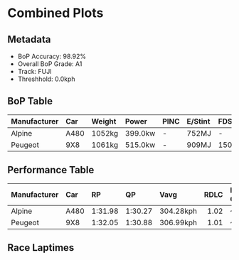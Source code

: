 # Combined Plots

## Metadata

- BoP Accuracy: 98.92%
- Overall BoP Grade: A1
- Track: FUJI
- Threshhold: 0.0kph

## BoP Table
| Manufacturer   | Car   | Weight   | Power   | PINC   | E/Stint   | FDS    |
|:---------------|:------|:---------|:--------|:-------|:----------|:-------|
| Alpine         | A480  | 1052kg   | 399.0kw | -      | 752MJ     | -      |
| Peugeot        | 9X8   | 1061kg   | 515.0kw | -      | 909MJ     | 150kph |

## Performance Table
| Manufacturer   | Car   | RP      | QP      | Vavg      |   RDLC | BOP-Grade   | Match   |
|:---------------|:------|:--------|:--------|:----------|-------:|:------------|:--------|
| Alpine         | A480  | 1:31.98 | 1:30.27 | 304.28kph |   1.02 | ~A1         | 97.84%  |
| Peugeot        | 9X8   | 1:32.05 | 1:30.88 | 306.99kph |   1.01 | ~A1         | 100.00% |

## Race Laptimes
<div>                        <script type="text/javascript">window.PlotlyConfig = {MathJaxConfig: 'local'};</script>
        <script charset="utf-8" src="https://cdn.plot.ly/plotly-3.0.1.min.js"></script>                <div id="e5742d68-ba45-49d2-b70b-c45865814582" class="plotly-graph-div" style="height:100%; width:100%;"></div>            <script type="text/javascript">                window.PLOTLYENV=window.PLOTLYENV || {};                                if (document.getElementById("e5742d68-ba45-49d2-b70b-c45865814582")) {                    Plotly.newPlot(                        "e5742d68-ba45-49d2-b70b-c45865814582",                        [{"box":{"visible":true},"line":{"color":"rgb(128,181,255)"},"name":"A480","points":false,"y":[91.19634596750733,91.07728937946159,91.03526940721017,91.76061416631235,91.48548339561843,91.71859419406091,91.91468739790095,91.47047626267147,92.40892230962027,92.56999886991744,91.89567836283484,91.79563080985521,92.06776015395977,92.20582577707164,92.66004166759909,92.48996082753374,92.26485383332961,92.18381531541613,91.78762700561686,91.98872258710587,92.65303833889052,92.11378202833039,91.57252476671067,91.83464935551727,91.74660750889521,91.60053808154497,91.89667883836464,92.35489663101127,92.02874160829772,92.36690233736883,92.13979439210509,92.37890804372637,92.55699268803009,92.36290043524963,92.68105165372481,92.57400077203661,92.30687380558105,91.63055234743887,91.89367741177523,92.55799316355989,92.45894608611005,91.62855139637928,92.24784574932308,92.56399601673867,91.75661226419317,91.4894852977376,92.29686905028308,91.50349195515476,91.34341587038736,91.25637449929509,91.53050479445923,91.74360608230582,92.10577822409202,91.95970879674178,91.56452096247232,91.29139114283797,91.78762700561686,92.37590661713698,92.67604927607583,91.44046199677759,92.00473019558261,91.84065220869604,91.65256280909438,91.85766029270258,91.91868930002015,91.51649813704209,92.53298127531498,91.76261511737194,92.40692135856067,91.52450194128046,91.89167646071564,92.3679028128986,92.12678821021774,92.6590411920693,92.64703548571174,91.85665981717278,92.50096605836148,92.13379153892632,92.14579724528387,92.03774588806588,92.14579724528387,91.92369167766913,92.33888902253453,91.67957564839887,92.18281483988633,91.88567360753687,91.99672639134424,91.78562605455727,92.24384384720389,92.4999655828317,91.65656471121356,91.62554996978987,92.35889853313044,91.93769833508628,91.66456851545192,92.25084717591245,91.78662653008705,91.55751763376374,92.05775539866181,92.3679028128986,91.63155282296864,91.6465599559156,91.87867027882831,92.05775539866181,91.16933312820284,91.29639352048694,91.24536926846734,92.36490138630921,91.5695233401213,91.75361083760379,92.03174303488711,91.95570689462261,92.04875111889363,92.33888902253453,91.85766029270258,92.43993705104393,91.65056185803478,91.96271022333117,92.09877489538346,92.56599696779824,91.56151953588292,91.4624724584331,91.86866552353034,91.71759371853113,91.49448767538658,92.28286239286594,92.10377727303243,92.11878440597937,92.23383909190592,92.19582102177368,91.84665506187483,91.96271022333117,92.25084717591245,92.51797414236802,91.76061416631235,92.10077584644304,92.06075682525119,92.44393895316313,92.26985621097859],"type":"violin"},{"box":{"visible":true},"line":{"color":"rgb(171,214,0)"},"name":"9X8","points":false,"y":[92.02473970617854,92.24884622485287,91.74160513124623,92.07976586031732,91.89167646071564,91.83965173316624,92.0067311466422,92.12178583256876,92.0847682379663,92.24784574932308,92.43693562445455,92.45194275740148,92.37490614160718,92.61001789110928,92.41992754044801,91.93869881061606,92.58500600286438,92.43993705104393,92.67604927607583,92.35289567995167,91.84865601293443,91.58252952200864,91.15832789737507,91.50649338174414,91.79362985879563,92.16880818246918,91.7205951451205,92.55899363908968,91.94670261485443,91.92869405531812,92.40692135856067,91.89267693624545,91.95170499250342,91.35342062568533,91.31740350661266,91.45146722760535,91.48248196902902,91.99572591581445,92.12778868574755,91.24136736634817,91.56252001141273,92.31387713428963,91.5655214380021,91.4394615212478,91.31740350661266,91.4084467798241,91.79062843220623,91.65956613780294,91.22235833128204,91.81363936939155,91.5144971859825,92.48295749882516,91.44846580101596,92.59501075816233,92.1097801262112,91.96571164992056,91.71759371853113,91.93669785955647,92.3458923512431,91.81864174704053,91.4894852977376,92.0597563497214,91.79563080985521,92.25184765144226,92.08877014008549,92.51597319130845,91.88267218094748,92.27185716203819,92.19081864412469,92.43193324680557,92.54098507955334,91.83965173316624,92.07276253160875,92.0067311466422,92.14479676975407,92.17881293776713,92.5800036252154,92.39791707879249,91.8276460268087,92.26885573544878,91.73460180253765,92.10077584644304,91.95070451697362,91.52450194128046,91.62554996978987,92.35389615548146,92.22983718978675,91.70958991429275,91.7235965717099,92.53398175084477,92.05575444760221,91.71959466959072,91.40244392664535,91.71459229194173,91.54151002528701,91.39744154899635,91.68757945263724,92.06976110501937,91.45146722760535,91.65756518674335,91.88367265647729,92.24984670038268,92.03774588806588,91.87867027882831,91.17333503032202,91.24436879293754,91.28138638754001,91.92769357978831,91.57852761988946,91.71659324300133,92.04374874124466,92.50096605836148,92.39891755432228,92.22483481213776,91.65856566227315,92.12678821021774,92.51897461789783,92.01473495088058,91.85966124376218,92.51897461789783,92.33188569382595,92.38891279902433,92.4489413308121,92.46694989034843,92.18081388882673,91.79362985879563,92.5760017230962,91.96271022333117,91.83965173316624,91.92269120213933,92.5249774710766,91.99672639134424,92.09877489538346,91.90568311813279,91.77962320137848,92.48896035200394,92.39691660326271,91.94270071273526,92.38290994584555,92.61401979322845,92.09977537091325,91.98772211157608,91.78162415243807,91.88767455859646,91.77962320137848,92.09377251773446,92.11678345491978,92.10277679750263,91.6685704175711,91.97871783180791,91.68557850157764,92.65603976547989,91.97071402756954,92.18281483988633,92.39791707879249,91.91268644684136,91.98572116051649,91.96671212545036,91.88567360753687,92.63803120594356,91.91468739790095,92.12678821021774,92.18881769306512,92.44694037975249,92.11478250386018,92.00272924452302,92.61702121981786,92.60801694004968,92.67404832501623,92.3939151766733,92.51697366683824,92.45094228187169,92.64703548571174,92.32588284064717,92.12678821021774,92.13779344104549,92.10177632197284,92.61301931769867,92.56799791885784,92.6040150379305,92.48495844988476,92.04174779018507,92.19081864412469,92.35489663101127,92.3729051905476,92.54398650614273,92.36390091077942,92.29987047687247,91.76661701949114,92.10477774856223,92.6280264506456,92.65804071653949,92.54198555508313,92.37790756819658,92.3188795119386,91.97471592968873,92.33788854700472,92.19682149730346,92.18281483988633,92.14279581869447,91.73360132700786,92.09377251773446,91.67757469733928,91.80663604068299,92.27986096627654,91.79963271197441,91.94570213932464,91.73360132700786,91.55051430505517,92.34989425336228,92.45794561058027,92.37990851925616,91.77662177478909,92.25284812697205,91.80963746727235,91.63655520061764,91.66456851545192,91.99372496475486,91.3314101640298,91.93769833508628,91.78862748114665,91.7756212992593,91.86866552353034,91.71959466959072,92.45194275740148,92.17581151117776,92.61902217087744,92.36189995971984,92.09777441985365,91.47247721373107,92.0087320977018,91.95370594356301,92.02674065723814,91.93769833508628,92.15280057399245,92.39191422561372,91.96771260098016,91.54551192740618,91.72959942488868,92.01773637746997,92.55599221250029,91.91968977554994,92.061757300781,92.48495844988476,92.04875111889363,92.59300980710275,91.34941872356615,91.54751287846578,91.22535975787143,91.85565934164299,92.40391993197127,91.83665030657687,91.67657422180947,91.74060465571644,91.52950431892945,91.91068549578178,92.01373447535077,91.72659799829928,92.40391993197127,92.42392944256719,92.67304784948642,92.21483005683979,91.99872734240384,92.58300505180478,92.55399126144069,92.18381531541613,92.42693086915659,91.78562605455727,92.64403405912233,92.46895084140802,92.16080437823081,91.6995851589948,92.25184765144226,91.71059038982256,92.29486809922349,92.01373447535077,92.22683576319734],"type":"violin"}],                        {"template":{"data":{"histogram2dcontour":[{"type":"histogram2dcontour","colorbar":{"outlinewidth":0,"ticks":""},"colorscale":[[0.0,"#0d0887"],[0.1111111111111111,"#46039f"],[0.2222222222222222,"#7201a8"],[0.3333333333333333,"#9c179e"],[0.4444444444444444,"#bd3786"],[0.5555555555555556,"#d8576b"],[0.6666666666666666,"#ed7953"],[0.7777777777777778,"#fb9f3a"],[0.8888888888888888,"#fdca26"],[1.0,"#f0f921"]]}],"choropleth":[{"type":"choropleth","colorbar":{"outlinewidth":0,"ticks":""}}],"histogram2d":[{"type":"histogram2d","colorbar":{"outlinewidth":0,"ticks":""},"colorscale":[[0.0,"#0d0887"],[0.1111111111111111,"#46039f"],[0.2222222222222222,"#7201a8"],[0.3333333333333333,"#9c179e"],[0.4444444444444444,"#bd3786"],[0.5555555555555556,"#d8576b"],[0.6666666666666666,"#ed7953"],[0.7777777777777778,"#fb9f3a"],[0.8888888888888888,"#fdca26"],[1.0,"#f0f921"]]}],"heatmap":[{"type":"heatmap","colorbar":{"outlinewidth":0,"ticks":""},"colorscale":[[0.0,"#0d0887"],[0.1111111111111111,"#46039f"],[0.2222222222222222,"#7201a8"],[0.3333333333333333,"#9c179e"],[0.4444444444444444,"#bd3786"],[0.5555555555555556,"#d8576b"],[0.6666666666666666,"#ed7953"],[0.7777777777777778,"#fb9f3a"],[0.8888888888888888,"#fdca26"],[1.0,"#f0f921"]]}],"contourcarpet":[{"type":"contourcarpet","colorbar":{"outlinewidth":0,"ticks":""}}],"contour":[{"type":"contour","colorbar":{"outlinewidth":0,"ticks":""},"colorscale":[[0.0,"#0d0887"],[0.1111111111111111,"#46039f"],[0.2222222222222222,"#7201a8"],[0.3333333333333333,"#9c179e"],[0.4444444444444444,"#bd3786"],[0.5555555555555556,"#d8576b"],[0.6666666666666666,"#ed7953"],[0.7777777777777778,"#fb9f3a"],[0.8888888888888888,"#fdca26"],[1.0,"#f0f921"]]}],"surface":[{"type":"surface","colorbar":{"outlinewidth":0,"ticks":""},"colorscale":[[0.0,"#0d0887"],[0.1111111111111111,"#46039f"],[0.2222222222222222,"#7201a8"],[0.3333333333333333,"#9c179e"],[0.4444444444444444,"#bd3786"],[0.5555555555555556,"#d8576b"],[0.6666666666666666,"#ed7953"],[0.7777777777777778,"#fb9f3a"],[0.8888888888888888,"#fdca26"],[1.0,"#f0f921"]]}],"mesh3d":[{"type":"mesh3d","colorbar":{"outlinewidth":0,"ticks":""}}],"scatter":[{"fillpattern":{"fillmode":"overlay","size":10,"solidity":0.2},"type":"scatter"}],"parcoords":[{"type":"parcoords","line":{"colorbar":{"outlinewidth":0,"ticks":""}}}],"scatterpolargl":[{"type":"scatterpolargl","marker":{"colorbar":{"outlinewidth":0,"ticks":""}}}],"bar":[{"error_x":{"color":"#2a3f5f"},"error_y":{"color":"#2a3f5f"},"marker":{"line":{"color":"#E5ECF6","width":0.5},"pattern":{"fillmode":"overlay","size":10,"solidity":0.2}},"type":"bar"}],"scattergeo":[{"type":"scattergeo","marker":{"colorbar":{"outlinewidth":0,"ticks":""}}}],"scatterpolar":[{"type":"scatterpolar","marker":{"colorbar":{"outlinewidth":0,"ticks":""}}}],"histogram":[{"marker":{"pattern":{"fillmode":"overlay","size":10,"solidity":0.2}},"type":"histogram"}],"scattergl":[{"type":"scattergl","marker":{"colorbar":{"outlinewidth":0,"ticks":""}}}],"scatter3d":[{"type":"scatter3d","line":{"colorbar":{"outlinewidth":0,"ticks":""}},"marker":{"colorbar":{"outlinewidth":0,"ticks":""}}}],"scattermap":[{"type":"scattermap","marker":{"colorbar":{"outlinewidth":0,"ticks":""}}}],"scattermapbox":[{"type":"scattermapbox","marker":{"colorbar":{"outlinewidth":0,"ticks":""}}}],"scatterternary":[{"type":"scatterternary","marker":{"colorbar":{"outlinewidth":0,"ticks":""}}}],"scattercarpet":[{"type":"scattercarpet","marker":{"colorbar":{"outlinewidth":0,"ticks":""}}}],"carpet":[{"aaxis":{"endlinecolor":"#2a3f5f","gridcolor":"white","linecolor":"white","minorgridcolor":"white","startlinecolor":"#2a3f5f"},"baxis":{"endlinecolor":"#2a3f5f","gridcolor":"white","linecolor":"white","minorgridcolor":"white","startlinecolor":"#2a3f5f"},"type":"carpet"}],"table":[{"cells":{"fill":{"color":"#EBF0F8"},"line":{"color":"white"}},"header":{"fill":{"color":"#C8D4E3"},"line":{"color":"white"}},"type":"table"}],"barpolar":[{"marker":{"line":{"color":"#E5ECF6","width":0.5},"pattern":{"fillmode":"overlay","size":10,"solidity":0.2}},"type":"barpolar"}],"pie":[{"automargin":true,"type":"pie"}]},"layout":{"autotypenumbers":"strict","colorway":["#636efa","#EF553B","#00cc96","#ab63fa","#FFA15A","#19d3f3","#FF6692","#B6E880","#FF97FF","#FECB52"],"font":{"color":"#2a3f5f"},"hovermode":"closest","hoverlabel":{"align":"left"},"paper_bgcolor":"white","plot_bgcolor":"#E5ECF6","polar":{"bgcolor":"#E5ECF6","angularaxis":{"gridcolor":"white","linecolor":"white","ticks":""},"radialaxis":{"gridcolor":"white","linecolor":"white","ticks":""}},"ternary":{"bgcolor":"#E5ECF6","aaxis":{"gridcolor":"white","linecolor":"white","ticks":""},"baxis":{"gridcolor":"white","linecolor":"white","ticks":""},"caxis":{"gridcolor":"white","linecolor":"white","ticks":""}},"coloraxis":{"colorbar":{"outlinewidth":0,"ticks":""}},"colorscale":{"sequential":[[0.0,"#0d0887"],[0.1111111111111111,"#46039f"],[0.2222222222222222,"#7201a8"],[0.3333333333333333,"#9c179e"],[0.4444444444444444,"#bd3786"],[0.5555555555555556,"#d8576b"],[0.6666666666666666,"#ed7953"],[0.7777777777777778,"#fb9f3a"],[0.8888888888888888,"#fdca26"],[1.0,"#f0f921"]],"sequentialminus":[[0.0,"#0d0887"],[0.1111111111111111,"#46039f"],[0.2222222222222222,"#7201a8"],[0.3333333333333333,"#9c179e"],[0.4444444444444444,"#bd3786"],[0.5555555555555556,"#d8576b"],[0.6666666666666666,"#ed7953"],[0.7777777777777778,"#fb9f3a"],[0.8888888888888888,"#fdca26"],[1.0,"#f0f921"]],"diverging":[[0,"#8e0152"],[0.1,"#c51b7d"],[0.2,"#de77ae"],[0.3,"#f1b6da"],[0.4,"#fde0ef"],[0.5,"#f7f7f7"],[0.6,"#e6f5d0"],[0.7,"#b8e186"],[0.8,"#7fbc41"],[0.9,"#4d9221"],[1,"#276419"]]},"xaxis":{"gridcolor":"white","linecolor":"white","ticks":"","title":{"standoff":15},"zerolinecolor":"white","automargin":true,"zerolinewidth":2},"yaxis":{"gridcolor":"white","linecolor":"white","ticks":"","title":{"standoff":15},"zerolinecolor":"white","automargin":true,"zerolinewidth":2},"scene":{"xaxis":{"backgroundcolor":"#E5ECF6","gridcolor":"white","linecolor":"white","showbackground":true,"ticks":"","zerolinecolor":"white","gridwidth":2},"yaxis":{"backgroundcolor":"#E5ECF6","gridcolor":"white","linecolor":"white","showbackground":true,"ticks":"","zerolinecolor":"white","gridwidth":2},"zaxis":{"backgroundcolor":"#E5ECF6","gridcolor":"white","linecolor":"white","showbackground":true,"ticks":"","zerolinecolor":"white","gridwidth":2}},"shapedefaults":{"line":{"color":"#2a3f5f"}},"annotationdefaults":{"arrowcolor":"#2a3f5f","arrowhead":0,"arrowwidth":1},"geo":{"bgcolor":"white","landcolor":"#E5ECF6","subunitcolor":"white","showland":true,"showlakes":true,"lakecolor":"white"},"title":{"x":0.05},"mapbox":{"style":"light"}}}},                        {"responsive": true}                    )                };            </script>        </div>

## Quali Laptimes
<div>                        <script type="text/javascript">window.PlotlyConfig = {MathJaxConfig: 'local'};</script>
        <script charset="utf-8" src="https://cdn.plot.ly/plotly-3.0.1.min.js"></script>                <div id="9834a22a-5d01-42a7-b11d-3c61c8596f3f" class="plotly-graph-div" style="height:100%; width:100%;"></div>            <script type="text/javascript">                window.PLOTLYENV=window.PLOTLYENV || {};                                if (document.getElementById("9834a22a-5d01-42a7-b11d-3c61c8596f3f")) {                    Plotly.newPlot(                        "9834a22a-5d01-42a7-b11d-3c61c8596f3f",                        [{"box":{"visible":true},"line":{"color":"rgb(128,181,255)"},"name":"A480","points":false,"y":[89.446],"type":"violin"},{"box":{"visible":true},"line":{"color":"rgb(171,214,0)"},"name":"9X8","points":false,"y":[90.0,90.106,90.12200000000001,90.043],"type":"violin"}],                        {"template":{"data":{"histogram2dcontour":[{"type":"histogram2dcontour","colorbar":{"outlinewidth":0,"ticks":""},"colorscale":[[0.0,"#0d0887"],[0.1111111111111111,"#46039f"],[0.2222222222222222,"#7201a8"],[0.3333333333333333,"#9c179e"],[0.4444444444444444,"#bd3786"],[0.5555555555555556,"#d8576b"],[0.6666666666666666,"#ed7953"],[0.7777777777777778,"#fb9f3a"],[0.8888888888888888,"#fdca26"],[1.0,"#f0f921"]]}],"choropleth":[{"type":"choropleth","colorbar":{"outlinewidth":0,"ticks":""}}],"histogram2d":[{"type":"histogram2d","colorbar":{"outlinewidth":0,"ticks":""},"colorscale":[[0.0,"#0d0887"],[0.1111111111111111,"#46039f"],[0.2222222222222222,"#7201a8"],[0.3333333333333333,"#9c179e"],[0.4444444444444444,"#bd3786"],[0.5555555555555556,"#d8576b"],[0.6666666666666666,"#ed7953"],[0.7777777777777778,"#fb9f3a"],[0.8888888888888888,"#fdca26"],[1.0,"#f0f921"]]}],"heatmap":[{"type":"heatmap","colorbar":{"outlinewidth":0,"ticks":""},"colorscale":[[0.0,"#0d0887"],[0.1111111111111111,"#46039f"],[0.2222222222222222,"#7201a8"],[0.3333333333333333,"#9c179e"],[0.4444444444444444,"#bd3786"],[0.5555555555555556,"#d8576b"],[0.6666666666666666,"#ed7953"],[0.7777777777777778,"#fb9f3a"],[0.8888888888888888,"#fdca26"],[1.0,"#f0f921"]]}],"contourcarpet":[{"type":"contourcarpet","colorbar":{"outlinewidth":0,"ticks":""}}],"contour":[{"type":"contour","colorbar":{"outlinewidth":0,"ticks":""},"colorscale":[[0.0,"#0d0887"],[0.1111111111111111,"#46039f"],[0.2222222222222222,"#7201a8"],[0.3333333333333333,"#9c179e"],[0.4444444444444444,"#bd3786"],[0.5555555555555556,"#d8576b"],[0.6666666666666666,"#ed7953"],[0.7777777777777778,"#fb9f3a"],[0.8888888888888888,"#fdca26"],[1.0,"#f0f921"]]}],"surface":[{"type":"surface","colorbar":{"outlinewidth":0,"ticks":""},"colorscale":[[0.0,"#0d0887"],[0.1111111111111111,"#46039f"],[0.2222222222222222,"#7201a8"],[0.3333333333333333,"#9c179e"],[0.4444444444444444,"#bd3786"],[0.5555555555555556,"#d8576b"],[0.6666666666666666,"#ed7953"],[0.7777777777777778,"#fb9f3a"],[0.8888888888888888,"#fdca26"],[1.0,"#f0f921"]]}],"mesh3d":[{"type":"mesh3d","colorbar":{"outlinewidth":0,"ticks":""}}],"scatter":[{"fillpattern":{"fillmode":"overlay","size":10,"solidity":0.2},"type":"scatter"}],"parcoords":[{"type":"parcoords","line":{"colorbar":{"outlinewidth":0,"ticks":""}}}],"scatterpolargl":[{"type":"scatterpolargl","marker":{"colorbar":{"outlinewidth":0,"ticks":""}}}],"bar":[{"error_x":{"color":"#2a3f5f"},"error_y":{"color":"#2a3f5f"},"marker":{"line":{"color":"#E5ECF6","width":0.5},"pattern":{"fillmode":"overlay","size":10,"solidity":0.2}},"type":"bar"}],"scattergeo":[{"type":"scattergeo","marker":{"colorbar":{"outlinewidth":0,"ticks":""}}}],"scatterpolar":[{"type":"scatterpolar","marker":{"colorbar":{"outlinewidth":0,"ticks":""}}}],"histogram":[{"marker":{"pattern":{"fillmode":"overlay","size":10,"solidity":0.2}},"type":"histogram"}],"scattergl":[{"type":"scattergl","marker":{"colorbar":{"outlinewidth":0,"ticks":""}}}],"scatter3d":[{"type":"scatter3d","line":{"colorbar":{"outlinewidth":0,"ticks":""}},"marker":{"colorbar":{"outlinewidth":0,"ticks":""}}}],"scattermap":[{"type":"scattermap","marker":{"colorbar":{"outlinewidth":0,"ticks":""}}}],"scattermapbox":[{"type":"scattermapbox","marker":{"colorbar":{"outlinewidth":0,"ticks":""}}}],"scatterternary":[{"type":"scatterternary","marker":{"colorbar":{"outlinewidth":0,"ticks":""}}}],"scattercarpet":[{"type":"scattercarpet","marker":{"colorbar":{"outlinewidth":0,"ticks":""}}}],"carpet":[{"aaxis":{"endlinecolor":"#2a3f5f","gridcolor":"white","linecolor":"white","minorgridcolor":"white","startlinecolor":"#2a3f5f"},"baxis":{"endlinecolor":"#2a3f5f","gridcolor":"white","linecolor":"white","minorgridcolor":"white","startlinecolor":"#2a3f5f"},"type":"carpet"}],"table":[{"cells":{"fill":{"color":"#EBF0F8"},"line":{"color":"white"}},"header":{"fill":{"color":"#C8D4E3"},"line":{"color":"white"}},"type":"table"}],"barpolar":[{"marker":{"line":{"color":"#E5ECF6","width":0.5},"pattern":{"fillmode":"overlay","size":10,"solidity":0.2}},"type":"barpolar"}],"pie":[{"automargin":true,"type":"pie"}]},"layout":{"autotypenumbers":"strict","colorway":["#636efa","#EF553B","#00cc96","#ab63fa","#FFA15A","#19d3f3","#FF6692","#B6E880","#FF97FF","#FECB52"],"font":{"color":"#2a3f5f"},"hovermode":"closest","hoverlabel":{"align":"left"},"paper_bgcolor":"white","plot_bgcolor":"#E5ECF6","polar":{"bgcolor":"#E5ECF6","angularaxis":{"gridcolor":"white","linecolor":"white","ticks":""},"radialaxis":{"gridcolor":"white","linecolor":"white","ticks":""}},"ternary":{"bgcolor":"#E5ECF6","aaxis":{"gridcolor":"white","linecolor":"white","ticks":""},"baxis":{"gridcolor":"white","linecolor":"white","ticks":""},"caxis":{"gridcolor":"white","linecolor":"white","ticks":""}},"coloraxis":{"colorbar":{"outlinewidth":0,"ticks":""}},"colorscale":{"sequential":[[0.0,"#0d0887"],[0.1111111111111111,"#46039f"],[0.2222222222222222,"#7201a8"],[0.3333333333333333,"#9c179e"],[0.4444444444444444,"#bd3786"],[0.5555555555555556,"#d8576b"],[0.6666666666666666,"#ed7953"],[0.7777777777777778,"#fb9f3a"],[0.8888888888888888,"#fdca26"],[1.0,"#f0f921"]],"sequentialminus":[[0.0,"#0d0887"],[0.1111111111111111,"#46039f"],[0.2222222222222222,"#7201a8"],[0.3333333333333333,"#9c179e"],[0.4444444444444444,"#bd3786"],[0.5555555555555556,"#d8576b"],[0.6666666666666666,"#ed7953"],[0.7777777777777778,"#fb9f3a"],[0.8888888888888888,"#fdca26"],[1.0,"#f0f921"]],"diverging":[[0,"#8e0152"],[0.1,"#c51b7d"],[0.2,"#de77ae"],[0.3,"#f1b6da"],[0.4,"#fde0ef"],[0.5,"#f7f7f7"],[0.6,"#e6f5d0"],[0.7,"#b8e186"],[0.8,"#7fbc41"],[0.9,"#4d9221"],[1,"#276419"]]},"xaxis":{"gridcolor":"white","linecolor":"white","ticks":"","title":{"standoff":15},"zerolinecolor":"white","automargin":true,"zerolinewidth":2},"yaxis":{"gridcolor":"white","linecolor":"white","ticks":"","title":{"standoff":15},"zerolinecolor":"white","automargin":true,"zerolinewidth":2},"scene":{"xaxis":{"backgroundcolor":"#E5ECF6","gridcolor":"white","linecolor":"white","showbackground":true,"ticks":"","zerolinecolor":"white","gridwidth":2},"yaxis":{"backgroundcolor":"#E5ECF6","gridcolor":"white","linecolor":"white","showbackground":true,"ticks":"","zerolinecolor":"white","gridwidth":2},"zaxis":{"backgroundcolor":"#E5ECF6","gridcolor":"white","linecolor":"white","showbackground":true,"ticks":"","zerolinecolor":"white","gridwidth":2}},"shapedefaults":{"line":{"color":"#2a3f5f"}},"annotationdefaults":{"arrowcolor":"#2a3f5f","arrowhead":0,"arrowwidth":1},"geo":{"bgcolor":"white","landcolor":"#E5ECF6","subunitcolor":"white","showland":true,"showlakes":true,"lakecolor":"white"},"title":{"x":0.05},"mapbox":{"style":"light"}}}},                        {"responsive": true}                    )                };            </script>        </div>

## Topspeeds
<div>                        <script type="text/javascript">window.PlotlyConfig = {MathJaxConfig: 'local'};</script>
        <script charset="utf-8" src="https://cdn.plot.ly/plotly-3.0.1.min.js"></script>                <div id="5878b026-83db-48ba-be69-e58307e90474" class="plotly-graph-div" style="height:100%; width:100%;"></div>            <script type="text/javascript">                window.PLOTLYENV=window.PLOTLYENV || {};                                if (document.getElementById("5878b026-83db-48ba-be69-e58307e90474")) {                    Plotly.newPlot(                        "5878b026-83db-48ba-be69-e58307e90474",                        [{"box":{"visible":true},"line":{"color":"rgb(128,181,255)"},"name":"A480","points":false,"y":[306.60136358284535,301.4896703684861,305.79952935314196,304.8974658447256,304.09563161502217,304.8974658447256,304.09563161502217,304.8974658447256,301.4896703684861,304.8974658447256,303.1935681066058,305.79952935314196,302.3917338769024,306.60136358284535,304.8974658447256,304.8974658447256,302.3917338769024,302.3917338769024,307.50342709126176,304.8974658447256,304.09563161502217,303.1935681066058,306.60136358284535,303.1935681066058,302.3917338769024,306.60136358284535,303.1935681066058,302.3917338769024],"type":"violin"},{"box":{"visible":true},"line":{"color":"rgb(171,214,0)"},"name":"9X8","points":false,"y":[305.79952935314196,307.50342709126176,304.09563161502217,310.20961761651074,304.09563161502217,310.20961761651074],"type":"violin"}],                        {"template":{"data":{"histogram2dcontour":[{"type":"histogram2dcontour","colorbar":{"outlinewidth":0,"ticks":""},"colorscale":[[0.0,"#0d0887"],[0.1111111111111111,"#46039f"],[0.2222222222222222,"#7201a8"],[0.3333333333333333,"#9c179e"],[0.4444444444444444,"#bd3786"],[0.5555555555555556,"#d8576b"],[0.6666666666666666,"#ed7953"],[0.7777777777777778,"#fb9f3a"],[0.8888888888888888,"#fdca26"],[1.0,"#f0f921"]]}],"choropleth":[{"type":"choropleth","colorbar":{"outlinewidth":0,"ticks":""}}],"histogram2d":[{"type":"histogram2d","colorbar":{"outlinewidth":0,"ticks":""},"colorscale":[[0.0,"#0d0887"],[0.1111111111111111,"#46039f"],[0.2222222222222222,"#7201a8"],[0.3333333333333333,"#9c179e"],[0.4444444444444444,"#bd3786"],[0.5555555555555556,"#d8576b"],[0.6666666666666666,"#ed7953"],[0.7777777777777778,"#fb9f3a"],[0.8888888888888888,"#fdca26"],[1.0,"#f0f921"]]}],"heatmap":[{"type":"heatmap","colorbar":{"outlinewidth":0,"ticks":""},"colorscale":[[0.0,"#0d0887"],[0.1111111111111111,"#46039f"],[0.2222222222222222,"#7201a8"],[0.3333333333333333,"#9c179e"],[0.4444444444444444,"#bd3786"],[0.5555555555555556,"#d8576b"],[0.6666666666666666,"#ed7953"],[0.7777777777777778,"#fb9f3a"],[0.8888888888888888,"#fdca26"],[1.0,"#f0f921"]]}],"contourcarpet":[{"type":"contourcarpet","colorbar":{"outlinewidth":0,"ticks":""}}],"contour":[{"type":"contour","colorbar":{"outlinewidth":0,"ticks":""},"colorscale":[[0.0,"#0d0887"],[0.1111111111111111,"#46039f"],[0.2222222222222222,"#7201a8"],[0.3333333333333333,"#9c179e"],[0.4444444444444444,"#bd3786"],[0.5555555555555556,"#d8576b"],[0.6666666666666666,"#ed7953"],[0.7777777777777778,"#fb9f3a"],[0.8888888888888888,"#fdca26"],[1.0,"#f0f921"]]}],"surface":[{"type":"surface","colorbar":{"outlinewidth":0,"ticks":""},"colorscale":[[0.0,"#0d0887"],[0.1111111111111111,"#46039f"],[0.2222222222222222,"#7201a8"],[0.3333333333333333,"#9c179e"],[0.4444444444444444,"#bd3786"],[0.5555555555555556,"#d8576b"],[0.6666666666666666,"#ed7953"],[0.7777777777777778,"#fb9f3a"],[0.8888888888888888,"#fdca26"],[1.0,"#f0f921"]]}],"mesh3d":[{"type":"mesh3d","colorbar":{"outlinewidth":0,"ticks":""}}],"scatter":[{"fillpattern":{"fillmode":"overlay","size":10,"solidity":0.2},"type":"scatter"}],"parcoords":[{"type":"parcoords","line":{"colorbar":{"outlinewidth":0,"ticks":""}}}],"scatterpolargl":[{"type":"scatterpolargl","marker":{"colorbar":{"outlinewidth":0,"ticks":""}}}],"bar":[{"error_x":{"color":"#2a3f5f"},"error_y":{"color":"#2a3f5f"},"marker":{"line":{"color":"#E5ECF6","width":0.5},"pattern":{"fillmode":"overlay","size":10,"solidity":0.2}},"type":"bar"}],"scattergeo":[{"type":"scattergeo","marker":{"colorbar":{"outlinewidth":0,"ticks":""}}}],"scatterpolar":[{"type":"scatterpolar","marker":{"colorbar":{"outlinewidth":0,"ticks":""}}}],"histogram":[{"marker":{"pattern":{"fillmode":"overlay","size":10,"solidity":0.2}},"type":"histogram"}],"scattergl":[{"type":"scattergl","marker":{"colorbar":{"outlinewidth":0,"ticks":""}}}],"scatter3d":[{"type":"scatter3d","line":{"colorbar":{"outlinewidth":0,"ticks":""}},"marker":{"colorbar":{"outlinewidth":0,"ticks":""}}}],"scattermap":[{"type":"scattermap","marker":{"colorbar":{"outlinewidth":0,"ticks":""}}}],"scattermapbox":[{"type":"scattermapbox","marker":{"colorbar":{"outlinewidth":0,"ticks":""}}}],"scatterternary":[{"type":"scatterternary","marker":{"colorbar":{"outlinewidth":0,"ticks":""}}}],"scattercarpet":[{"type":"scattercarpet","marker":{"colorbar":{"outlinewidth":0,"ticks":""}}}],"carpet":[{"aaxis":{"endlinecolor":"#2a3f5f","gridcolor":"white","linecolor":"white","minorgridcolor":"white","startlinecolor":"#2a3f5f"},"baxis":{"endlinecolor":"#2a3f5f","gridcolor":"white","linecolor":"white","minorgridcolor":"white","startlinecolor":"#2a3f5f"},"type":"carpet"}],"table":[{"cells":{"fill":{"color":"#EBF0F8"},"line":{"color":"white"}},"header":{"fill":{"color":"#C8D4E3"},"line":{"color":"white"}},"type":"table"}],"barpolar":[{"marker":{"line":{"color":"#E5ECF6","width":0.5},"pattern":{"fillmode":"overlay","size":10,"solidity":0.2}},"type":"barpolar"}],"pie":[{"automargin":true,"type":"pie"}]},"layout":{"autotypenumbers":"strict","colorway":["#636efa","#EF553B","#00cc96","#ab63fa","#FFA15A","#19d3f3","#FF6692","#B6E880","#FF97FF","#FECB52"],"font":{"color":"#2a3f5f"},"hovermode":"closest","hoverlabel":{"align":"left"},"paper_bgcolor":"white","plot_bgcolor":"#E5ECF6","polar":{"bgcolor":"#E5ECF6","angularaxis":{"gridcolor":"white","linecolor":"white","ticks":""},"radialaxis":{"gridcolor":"white","linecolor":"white","ticks":""}},"ternary":{"bgcolor":"#E5ECF6","aaxis":{"gridcolor":"white","linecolor":"white","ticks":""},"baxis":{"gridcolor":"white","linecolor":"white","ticks":""},"caxis":{"gridcolor":"white","linecolor":"white","ticks":""}},"coloraxis":{"colorbar":{"outlinewidth":0,"ticks":""}},"colorscale":{"sequential":[[0.0,"#0d0887"],[0.1111111111111111,"#46039f"],[0.2222222222222222,"#7201a8"],[0.3333333333333333,"#9c179e"],[0.4444444444444444,"#bd3786"],[0.5555555555555556,"#d8576b"],[0.6666666666666666,"#ed7953"],[0.7777777777777778,"#fb9f3a"],[0.8888888888888888,"#fdca26"],[1.0,"#f0f921"]],"sequentialminus":[[0.0,"#0d0887"],[0.1111111111111111,"#46039f"],[0.2222222222222222,"#7201a8"],[0.3333333333333333,"#9c179e"],[0.4444444444444444,"#bd3786"],[0.5555555555555556,"#d8576b"],[0.6666666666666666,"#ed7953"],[0.7777777777777778,"#fb9f3a"],[0.8888888888888888,"#fdca26"],[1.0,"#f0f921"]],"diverging":[[0,"#8e0152"],[0.1,"#c51b7d"],[0.2,"#de77ae"],[0.3,"#f1b6da"],[0.4,"#fde0ef"],[0.5,"#f7f7f7"],[0.6,"#e6f5d0"],[0.7,"#b8e186"],[0.8,"#7fbc41"],[0.9,"#4d9221"],[1,"#276419"]]},"xaxis":{"gridcolor":"white","linecolor":"white","ticks":"","title":{"standoff":15},"zerolinecolor":"white","automargin":true,"zerolinewidth":2},"yaxis":{"gridcolor":"white","linecolor":"white","ticks":"","title":{"standoff":15},"zerolinecolor":"white","automargin":true,"zerolinewidth":2},"scene":{"xaxis":{"backgroundcolor":"#E5ECF6","gridcolor":"white","linecolor":"white","showbackground":true,"ticks":"","zerolinecolor":"white","gridwidth":2},"yaxis":{"backgroundcolor":"#E5ECF6","gridcolor":"white","linecolor":"white","showbackground":true,"ticks":"","zerolinecolor":"white","gridwidth":2},"zaxis":{"backgroundcolor":"#E5ECF6","gridcolor":"white","linecolor":"white","showbackground":true,"ticks":"","zerolinecolor":"white","gridwidth":2}},"shapedefaults":{"line":{"color":"#2a3f5f"}},"annotationdefaults":{"arrowcolor":"#2a3f5f","arrowhead":0,"arrowwidth":1},"geo":{"bgcolor":"white","landcolor":"#E5ECF6","subunitcolor":"white","showland":true,"showlakes":true,"lakecolor":"white"},"title":{"x":0.05},"mapbox":{"style":"light"}}}},                        {"responsive": true}                    )                };            </script>        </div>

## Laptimes Lineplot
<div>                        <script type="text/javascript">window.PlotlyConfig = {MathJaxConfig: 'local'};</script>
        <script charset="utf-8" src="https://cdn.plot.ly/plotly-3.0.1.min.js"></script>                <div id="5f42e140-c9da-4d51-9d5b-b7482f382fbc" class="plotly-graph-div" style="height:100%; width:100%;"></div>            <script type="text/javascript">                window.PLOTLYENV=window.PLOTLYENV || {};                                if (document.getElementById("5f42e140-c9da-4d51-9d5b-b7482f382fbc")) {                    Plotly.newPlot(                        "5f42e140-c9da-4d51-9d5b-b7482f382fbc",                        [{"line":{"color":"rgb(128,181,255)"},"name":"A480","x":{"dtype":"f8","bdata":"AAAAAAAAAABz7cBcOzDnP3PtwFw7MPc\u002fFrKQhSxkAUBz7cBcOzAHQNAo8TNK\u002fAxAFrKQhSxkEUDFzyjxM0oUQHPtwFw7MBdAIQtZyEIWGkDQKPEzSvwcQH5GiZ9R4h9AFrKQhSxkIUDtwFw7MNciQMXPKPEzSiRAnN70pje9JUBz7cBcOzAnQEr8jBI\u002foyhAIQtZyEIWKkD5GSV+RokrQNAo8TNK\u002fCxApze96U1vLkB+RomfUeIvQKuqqqqqqjBAFrKQhSxkMUCCuXZgrh0yQO3AXDsw1zJAWchCFrKQM0DFzyjxM0o0QDDXDsy1AzVAnN70pje9NUAH5tqBuXY2QHPtwFw7MDdA3\u002fSmN73pN0BK\u002fIwSP6M4QLYDc+3AXDlAIQtZyEIWOkCNEj+jxM86QPkZJX5GiTtAZCELWchCPEDQKPEzSvw8QDsw1w7MtT1Apze96U1vPkATP6PEzyg\u002fQH5GiZ9R4j9A9aY3velNQECrqqqqqqpAQGCuHZhrB0FAFrKQhSxkQUDMtQNz7cBBQIK5dmCuHUJAOL3pTW96QkDtwFw7MNdCQKPEzyjxM0NAWchCFrKQQ0APzLUDc+1DQMXPKPEzSkRAetOb3vSmREAw1w7MtQNFQObagbl2YEVAnN70pje9RUBS4meU+BlGQAfm2oG5dkZAvelNb3rTRkBz7cBcOzBHQCnxM0r8jEdA3\u002fSmN73pR0CU+BklfkZIQEr8jBI\u002fo0hAAAAAAAAASUC2A3PtwFxJQGwH5tqBuUlAIQtZyEIWSkDXDsy1A3NKQI0SP6PEz0pAQxaykIUsS0D5GSV+RolLQK4dmGsH5ktAZCELWchCTEAaJX5GiZ9MQNAo8TNK\u002fExAhixkIQtZTUA7MNcOzLVNQPEzSvyMEk5Apze96U1vTkBdOzDXDsxOQBM\u002fo8TPKE9AyEIWspCFT0B+RomfUeJPQBolfkaJH1BA9aY3velNUEDQKPEzSnxQQKuqqqqqqlBAhixkIQvZUEBgrh2YawdRQDsw1w7MNVFAFrKQhSxkUUDxM0r8jJJRQMy1A3PtwFFApze96U3vUUCCuXZgrh1SQF07MNcOTFJAOL3pTW96UkATP6PEz6hSQO3AXDsw11JAyEIWspAFU0CjxM8o8TNTQH5GiZ9RYlNAWchCFrKQU0A0SvyMEr9TQA\u002fMtQNz7VNA6k1vetMbVEDFzyjxM0pUQKBR4meUeFRAetOb3vSmVEBVVVVVVdVUQDDXDsy1A1VAC1nIQhYyVUDm2oG5dmBVQMFcOzDXjlVAnN70pje9VUB3YK4dmOtVQFLiZ5T4GVZALWQhC1lIVkAH5tqBuXZWQOJnlPgZpVZAvelNb3rTVkCYawfm2gFXQHPtwFw7MFdATm9605teV0Ap8TNK\u002fIxXQARz7cBcu1dA3\u002fSmN73pV0C5dmCuHRhYQJT4GSV+RlhAb3rTm950WEBK\u002fIwSP6NYQCV+Romf0VhAAAAAAAAAWUA="},"y":[92.68105165372481,92.67604927607583,92.66004166759909,92.6590411920693,92.65303833889052,92.64703548571174,92.57400077203661,92.56999886991744,92.56599696779824,92.56399601673867,92.55799316355989,92.55699268803009,92.53298127531498,92.51797414236802,92.50096605836148,92.4999655828317,92.48996082753374,92.45894608611005,92.44393895316313,92.43993705104393,92.40892230962027,92.40692135856067,92.37890804372637,92.37590661713698,92.3679028128986,92.3679028128986,92.36690233736883,92.36490138630921,92.36290043524963,92.35889853313044,92.35489663101127,92.33888902253453,92.33888902253453,92.30687380558105,92.29686905028308,92.28286239286594,92.26985621097859,92.26485383332961,92.25084717591245,92.25084717591245,92.24784574932308,92.24384384720389,92.23383909190592,92.20582577707164,92.19582102177368,92.18381531541613,92.18281483988633,92.14579724528387,92.14579724528387,92.13979439210509,92.13379153892632,92.12678821021774,92.11878440597937,92.11378202833039,92.10577822409202,92.10377727303243,92.10077584644304,92.09877489538346,92.06776015395977,92.06075682525119,92.05775539866181,92.05775539866181,92.04875111889363,92.03774588806588,92.03174303488711,92.02874160829772,92.00473019558261,91.99672639134424,91.98872258710587,91.96271022333117,91.96271022333117,91.95970879674178,91.95570689462261,91.93769833508628,91.92369167766913,91.91868930002015,91.91468739790095,91.89667883836464,91.89567836283484,91.89367741177523,91.89167646071564,91.88567360753687,91.87867027882831,91.86866552353034,91.85766029270258,91.85766029270258,91.85665981717278,91.84665506187483,91.84065220869604,91.83464935551727,91.79563080985521,91.78762700561686,91.78762700561686,91.78662653008705,91.78562605455727,91.76261511737194,91.76061416631235,91.76061416631235,91.75661226419317,91.75361083760379,91.74660750889521,91.74360608230582,91.71859419406091,91.71759371853113,91.67957564839887,91.66456851545192,91.65656471121356,91.65256280909438,91.65056185803478,91.6465599559156,91.63155282296864,91.63055234743887,91.62855139637928,91.62554996978987,91.60053808154497,91.57252476671067,91.5695233401213,91.56452096247232,91.56151953588292,91.55751763376374,91.53050479445923,91.52450194128046,91.51649813704209,91.50349195515476,91.49448767538658,91.4894852977376,91.48548339561843,91.47047626267147,91.4624724584331,91.44046199677759,91.34341587038736,91.29639352048694,91.29139114283797,91.25637449929509,91.24536926846734,91.19634596750733,91.16933312820284,91.07728937946159,91.03526940721017],"type":"scatter"},{"line":{"color":"rgb(171,214,0)"},"name":"9X8","x":{"dtype":"f8","bdata":"AAAAAAAAAABz7cBcOzDXP3PtwFw7MOc\u002fFrKQhSxk8T9z7cBcOzD3P9Ao8TNK\u002fPw\u002fFrKQhSxkAUDFzyjxM0oEQHPtwFw7MAdAIQtZyEIWCkDQKPEzSvwMQH5GiZ9R4g9AFrKQhSxkEUDtwFw7MNcSQMXPKPEzShRAnN70pje9FUBz7cBcOzAXQEr8jBI\u002foxhAIQtZyEIWGkD5GSV+RokbQNAo8TNK\u002fBxApze96U1vHkB+RomfUeIfQKuqqqqqqiBAFrKQhSxkIUCCuXZgrh0iQO3AXDsw1yJAWchCFrKQI0DFzyjxM0okQDDXDsy1AyVAnN70pje9JUAH5tqBuXYmQHPtwFw7MCdA3\u002fSmN73pJ0BK\u002fIwSP6MoQLYDc+3AXClAIQtZyEIWKkCNEj+jxM8qQPkZJX5GiStAZCELWchCLEDQKPEzSvwsQDsw1w7MtS1Apze96U1vLkATP6PEzygvQH5GiZ9R4i9A9aY3velNMECrqqqqqqowQGCuHZhrBzFAFrKQhSxkMUDMtQNz7cAxQIK5dmCuHTJAOL3pTW96MkDtwFw7MNcyQKPEzyjxMzNAWchCFrKQM0APzLUDc+0zQMXPKPEzSjRAetOb3vSmNEAw1w7MtQM1QObagbl2YDVAnN70pje9NUBS4meU+Bk2QAfm2oG5djZAvelNb3rTNkBz7cBcOzA3QCnxM0r8jDdA3\u002fSmN73pN0CU+BklfkY4QEr8jBI\u002fozhAAAAAAAAAOUC2A3PtwFw5QGwH5tqBuTlAIQtZyEIWOkDXDsy1A3M6QI0SP6PEzzpAQxaykIUsO0D5GSV+Rok7QK4dmGsH5jtAZCELWchCPEAaJX5GiZ88QNAo8TNK\u002fDxAhixkIQtZPUA7MNcOzLU9QPEzSvyMEj5Apze96U1vPkBdOzDXDsw+QBM\u002fo8TPKD9AyEIWspCFP0B+RomfUeI\u002fQBolfkaJH0BA9aY3velNQEDQKPEzSnxAQKuqqqqqqkBAhixkIQvZQEBgrh2YawdBQDsw1w7MNUFAFrKQhSxkQUDxM0r8jJJBQMy1A3PtwEFApze96U3vQUCCuXZgrh1CQF07MNcOTEJAOL3pTW96QkATP6PEz6hCQO3AXDsw10JAyEIWspAFQ0CjxM8o8TNDQH5GiZ9RYkNAWchCFrKQQ0A0SvyMEr9DQA\u002fMtQNz7UNA6k1vetMbREDFzyjxM0pEQKBR4meUeERAetOb3vSmREBVVVVVVdVEQDDXDsy1A0VAC1nIQhYyRUDm2oG5dmBFQMFcOzDXjkVAnN70pje9RUB3YK4dmOtFQFLiZ5T4GUZALWQhC1lIRkAH5tqBuXZGQOJnlPgZpUZAvelNb3rTRkCYawfm2gFHQHPtwFw7MEdATm9605teR0Ap8TNK\u002fIxHQARz7cBcu0dA3\u002fSmN73pR0C5dmCuHRhIQJT4GSV+RkhAb3rTm950SEBK\u002fIwSP6NIQCV+Romf0UhAAAAAAAAASUDbgbl2YC5JQLYDc+3AXElAkYUsZCGLSUBsB+bagblJQEaJn1Hi50lAIQtZyEIWSkD8jBI\u002fo0RKQNcOzLUDc0pAspCFLGShSkCNEj+jxM9KQGiU+Bkl\u002fkpAQxaykIUsS0AemGsH5lpLQPkZJX5GiUtA05ve9Ka3S0CuHZhrB+ZLQImfUeJnFExAZCELWchCTEA\u002fo8TPKHFMQBolfkaJn0xA9aY3venNTEDQKPEzSvxMQKuqqqqqKk1AhixkIQtZTUBgrh2Ya4dNQDsw1w7MtU1AFrKQhSzkTUDxM0r8jBJOQMy1A3PtQE5Apze96U1vTkCCuXZgrp1OQF07MNcOzE5AOL3pTW\u002f6TkATP6PEzyhPQO3AXDswV09AyEIWspCFT0CjxM8o8bNPQH5GiZ9R4k9ALWQhC1kIUEAaJX5GiR9QQAfm2oG5NlBA9aY3velNUEDiZ5T4GWVQQNAo8TNKfFBAvelNb3qTUECrqqqqqqpQQJhrB+bawVBAhixkIQvZUEBz7cBcO\u002fBQQGCuHZhrB1FATm9605seUUA7MNcOzDVRQCnxM0r8TFFAFrKQhSxkUUAEc+3AXHtRQPEzSvyMklFA3\u002fSmN72pUUDMtQNz7cBRQLl2YK4d2FFApze96U3vUUCU+BklfgZSQIK5dmCuHVJAb3rTm940UkBdOzDXDkxSQEr8jBI\u002fY1JAOL3pTW96UkAlfkaJn5FSQBM\u002fo8TPqFJAAAAAAADAUkDtwFw7MNdSQNuBuXZg7lJAyEIWspAFU0C2A3PtwBxTQKPEzyjxM1NAkYUsZCFLU0B+RomfUWJTQGwH5tqBeVNAWchCFrKQU0BGiZ9R4qdTQDRK\u002fIwSv1NAIQtZyELWU0APzLUDc+1TQPyMEj+jBFRA6k1vetMbVEDXDsy1AzNUQMXPKPEzSlRAspCFLGRhVECgUeJnlHhUQI0SP6PEj1RAetOb3vSmVEBolPgZJb5UQFVVVVVV1VRAQxaykIXsVEAw1w7MtQNVQB6YawfmGlVAC1nIQhYyVUD5GSV+RklVQObagbl2YFVA05ve9KZ3VUDBXDsw145VQK4dmGsHplVAnN70pje9VUCJn1HiZ9RVQHdgrh2Y61VAZCELWcgCVkBS4meU+BlWQD+jxM8oMVZALWQhC1lIVkAaJX5GiV9WQAfm2oG5dlZA9aY3vemNVkDiZ5T4GaVWQNAo8TNKvFZAvelNb3rTVkCrqqqqqupWQJhrB+baAVdAhixkIQsZV0Bz7cBcOzBXQGCuHZhrR1dATm9605teV0A7MNcOzHVXQCnxM0r8jFdAFrKQhSykV0AEc+3AXLtXQPEzSvyM0ldA3\u002fSmN73pV0DMtQNz7QBYQLl2YK4dGFhApze96U0vWECU+BklfkZYQIK5dmCuXVhAb3rTm950WEBdOzDXDoxYQEr8jBI\u002fo1hAOL3pTW+6WEAlfkaJn9FYQBM\u002fo8TP6FhAAAAAAAAAWUA="},"y":[92.67604927607583,92.67404832501623,92.67304784948642,92.65804071653949,92.65603976547989,92.64703548571174,92.64403405912233,92.63803120594356,92.6280264506456,92.61902217087744,92.61702121981786,92.61401979322845,92.61301931769867,92.61001789110928,92.60801694004968,92.6040150379305,92.59501075816233,92.59300980710275,92.58500600286438,92.58300505180478,92.5800036252154,92.5760017230962,92.56799791885784,92.55899363908968,92.55599221250029,92.55399126144069,92.54398650614273,92.54198555508313,92.54098507955334,92.53398175084477,92.5249774710766,92.51897461789783,92.51897461789783,92.51697366683824,92.51597319130845,92.50096605836148,92.48896035200394,92.48495844988476,92.48495844988476,92.48295749882516,92.46895084140802,92.46694989034843,92.45794561058027,92.45194275740148,92.45194275740148,92.45094228187169,92.4489413308121,92.44694037975249,92.43993705104393,92.43693562445455,92.43193324680557,92.42693086915659,92.42392944256719,92.41992754044801,92.40692135856067,92.40391993197127,92.40391993197127,92.39891755432228,92.39791707879249,92.39791707879249,92.39691660326271,92.3939151766733,92.39191422561372,92.38891279902433,92.38290994584555,92.37990851925616,92.37790756819658,92.37490614160718,92.3729051905476,92.36390091077942,92.36189995971984,92.35489663101127,92.35389615548146,92.35289567995167,92.34989425336228,92.3458923512431,92.33788854700472,92.33188569382595,92.32588284064717,92.3188795119386,92.31387713428963,92.29987047687247,92.29486809922349,92.27986096627654,92.27185716203819,92.26885573544878,92.25284812697205,92.25184765144226,92.25184765144226,92.24984670038268,92.24884622485287,92.24784574932308,92.22983718978675,92.22683576319734,92.22483481213776,92.21483005683979,92.19682149730346,92.19081864412469,92.19081864412469,92.18881769306512,92.18381531541613,92.18281483988633,92.18281483988633,92.18081388882673,92.17881293776713,92.17581151117776,92.16880818246918,92.16080437823081,92.15280057399245,92.14479676975407,92.14279581869447,92.13779344104549,92.12778868574755,92.12678821021774,92.12678821021774,92.12678821021774,92.12178583256876,92.11678345491978,92.11478250386018,92.1097801262112,92.10477774856223,92.10277679750263,92.10177632197284,92.10077584644304,92.09977537091325,92.09877489538346,92.09777441985365,92.09377251773446,92.09377251773446,92.08877014008549,92.0847682379663,92.07976586031732,92.07276253160875,92.06976110501937,92.061757300781,92.0597563497214,92.05575444760221,92.04875111889363,92.04374874124466,92.04174779018507,92.03774588806588,92.02674065723814,92.02473970617854,92.01773637746997,92.01473495088058,92.01373447535077,92.01373447535077,92.0087320977018,92.0067311466422,92.0067311466422,92.00272924452302,91.99872734240384,91.99672639134424,91.99572591581445,91.99372496475486,91.98772211157608,91.98572116051649,91.97871783180791,91.97471592968873,91.97071402756954,91.96771260098016,91.96671212545036,91.96571164992056,91.96271022333117,91.95370594356301,91.95170499250342,91.95070451697362,91.94670261485443,91.94570213932464,91.94270071273526,91.93869881061606,91.93769833508628,91.93769833508628,91.93669785955647,91.92869405531812,91.92769357978831,91.92269120213933,91.91968977554994,91.91468739790095,91.91268644684136,91.91068549578178,91.90568311813279,91.89267693624545,91.89167646071564,91.88767455859646,91.88567360753687,91.88367265647729,91.88267218094748,91.87867027882831,91.86866552353034,91.85966124376218,91.85565934164299,91.84865601293443,91.83965173316624,91.83965173316624,91.83965173316624,91.83665030657687,91.8276460268087,91.81864174704053,91.81363936939155,91.80963746727235,91.80663604068299,91.79963271197441,91.79563080985521,91.79362985879563,91.79362985879563,91.79062843220623,91.78862748114665,91.78562605455727,91.78162415243807,91.77962320137848,91.77962320137848,91.77662177478909,91.7756212992593,91.76661701949114,91.74160513124623,91.74060465571644,91.73460180253765,91.73360132700786,91.73360132700786,91.72959942488868,91.72659799829928,91.7235965717099,91.7205951451205,91.71959466959072,91.71959466959072,91.71759371853113,91.71659324300133,91.71459229194173,91.71059038982256,91.70958991429275,91.6995851589948,91.68757945263724,91.68557850157764,91.67757469733928,91.67657422180947,91.6685704175711,91.66456851545192,91.65956613780294,91.65856566227315,91.65756518674335,91.63655520061764,91.62554996978987,91.58252952200864,91.57852761988946,91.5655214380021,91.56252001141273,91.55051430505517,91.54751287846578,91.54551192740618,91.54151002528701,91.52950431892945,91.52450194128046,91.5144971859825,91.50649338174414,91.4894852977376,91.48248196902902,91.47247721373107,91.45146722760535,91.45146722760535,91.44846580101596,91.4394615212478,91.4084467798241,91.40244392664535,91.39744154899635,91.35342062568533,91.34941872356615,91.3314101640298,91.31740350661266,91.31740350661266,91.28138638754001,91.24436879293754,91.24136736634817,91.22535975787143,91.22235833128204,91.17333503032202,91.15832789737507],"type":"scatter"}],                        {"template":{"data":{"histogram2dcontour":[{"type":"histogram2dcontour","colorbar":{"outlinewidth":0,"ticks":""},"colorscale":[[0.0,"#0d0887"],[0.1111111111111111,"#46039f"],[0.2222222222222222,"#7201a8"],[0.3333333333333333,"#9c179e"],[0.4444444444444444,"#bd3786"],[0.5555555555555556,"#d8576b"],[0.6666666666666666,"#ed7953"],[0.7777777777777778,"#fb9f3a"],[0.8888888888888888,"#fdca26"],[1.0,"#f0f921"]]}],"choropleth":[{"type":"choropleth","colorbar":{"outlinewidth":0,"ticks":""}}],"histogram2d":[{"type":"histogram2d","colorbar":{"outlinewidth":0,"ticks":""},"colorscale":[[0.0,"#0d0887"],[0.1111111111111111,"#46039f"],[0.2222222222222222,"#7201a8"],[0.3333333333333333,"#9c179e"],[0.4444444444444444,"#bd3786"],[0.5555555555555556,"#d8576b"],[0.6666666666666666,"#ed7953"],[0.7777777777777778,"#fb9f3a"],[0.8888888888888888,"#fdca26"],[1.0,"#f0f921"]]}],"heatmap":[{"type":"heatmap","colorbar":{"outlinewidth":0,"ticks":""},"colorscale":[[0.0,"#0d0887"],[0.1111111111111111,"#46039f"],[0.2222222222222222,"#7201a8"],[0.3333333333333333,"#9c179e"],[0.4444444444444444,"#bd3786"],[0.5555555555555556,"#d8576b"],[0.6666666666666666,"#ed7953"],[0.7777777777777778,"#fb9f3a"],[0.8888888888888888,"#fdca26"],[1.0,"#f0f921"]]}],"contourcarpet":[{"type":"contourcarpet","colorbar":{"outlinewidth":0,"ticks":""}}],"contour":[{"type":"contour","colorbar":{"outlinewidth":0,"ticks":""},"colorscale":[[0.0,"#0d0887"],[0.1111111111111111,"#46039f"],[0.2222222222222222,"#7201a8"],[0.3333333333333333,"#9c179e"],[0.4444444444444444,"#bd3786"],[0.5555555555555556,"#d8576b"],[0.6666666666666666,"#ed7953"],[0.7777777777777778,"#fb9f3a"],[0.8888888888888888,"#fdca26"],[1.0,"#f0f921"]]}],"surface":[{"type":"surface","colorbar":{"outlinewidth":0,"ticks":""},"colorscale":[[0.0,"#0d0887"],[0.1111111111111111,"#46039f"],[0.2222222222222222,"#7201a8"],[0.3333333333333333,"#9c179e"],[0.4444444444444444,"#bd3786"],[0.5555555555555556,"#d8576b"],[0.6666666666666666,"#ed7953"],[0.7777777777777778,"#fb9f3a"],[0.8888888888888888,"#fdca26"],[1.0,"#f0f921"]]}],"mesh3d":[{"type":"mesh3d","colorbar":{"outlinewidth":0,"ticks":""}}],"scatter":[{"fillpattern":{"fillmode":"overlay","size":10,"solidity":0.2},"type":"scatter"}],"parcoords":[{"type":"parcoords","line":{"colorbar":{"outlinewidth":0,"ticks":""}}}],"scatterpolargl":[{"type":"scatterpolargl","marker":{"colorbar":{"outlinewidth":0,"ticks":""}}}],"bar":[{"error_x":{"color":"#2a3f5f"},"error_y":{"color":"#2a3f5f"},"marker":{"line":{"color":"#E5ECF6","width":0.5},"pattern":{"fillmode":"overlay","size":10,"solidity":0.2}},"type":"bar"}],"scattergeo":[{"type":"scattergeo","marker":{"colorbar":{"outlinewidth":0,"ticks":""}}}],"scatterpolar":[{"type":"scatterpolar","marker":{"colorbar":{"outlinewidth":0,"ticks":""}}}],"histogram":[{"marker":{"pattern":{"fillmode":"overlay","size":10,"solidity":0.2}},"type":"histogram"}],"scattergl":[{"type":"scattergl","marker":{"colorbar":{"outlinewidth":0,"ticks":""}}}],"scatter3d":[{"type":"scatter3d","line":{"colorbar":{"outlinewidth":0,"ticks":""}},"marker":{"colorbar":{"outlinewidth":0,"ticks":""}}}],"scattermap":[{"type":"scattermap","marker":{"colorbar":{"outlinewidth":0,"ticks":""}}}],"scattermapbox":[{"type":"scattermapbox","marker":{"colorbar":{"outlinewidth":0,"ticks":""}}}],"scatterternary":[{"type":"scatterternary","marker":{"colorbar":{"outlinewidth":0,"ticks":""}}}],"scattercarpet":[{"type":"scattercarpet","marker":{"colorbar":{"outlinewidth":0,"ticks":""}}}],"carpet":[{"aaxis":{"endlinecolor":"#2a3f5f","gridcolor":"white","linecolor":"white","minorgridcolor":"white","startlinecolor":"#2a3f5f"},"baxis":{"endlinecolor":"#2a3f5f","gridcolor":"white","linecolor":"white","minorgridcolor":"white","startlinecolor":"#2a3f5f"},"type":"carpet"}],"table":[{"cells":{"fill":{"color":"#EBF0F8"},"line":{"color":"white"}},"header":{"fill":{"color":"#C8D4E3"},"line":{"color":"white"}},"type":"table"}],"barpolar":[{"marker":{"line":{"color":"#E5ECF6","width":0.5},"pattern":{"fillmode":"overlay","size":10,"solidity":0.2}},"type":"barpolar"}],"pie":[{"automargin":true,"type":"pie"}]},"layout":{"autotypenumbers":"strict","colorway":["#636efa","#EF553B","#00cc96","#ab63fa","#FFA15A","#19d3f3","#FF6692","#B6E880","#FF97FF","#FECB52"],"font":{"color":"#2a3f5f"},"hovermode":"closest","hoverlabel":{"align":"left"},"paper_bgcolor":"white","plot_bgcolor":"#E5ECF6","polar":{"bgcolor":"#E5ECF6","angularaxis":{"gridcolor":"white","linecolor":"white","ticks":""},"radialaxis":{"gridcolor":"white","linecolor":"white","ticks":""}},"ternary":{"bgcolor":"#E5ECF6","aaxis":{"gridcolor":"white","linecolor":"white","ticks":""},"baxis":{"gridcolor":"white","linecolor":"white","ticks":""},"caxis":{"gridcolor":"white","linecolor":"white","ticks":""}},"coloraxis":{"colorbar":{"outlinewidth":0,"ticks":""}},"colorscale":{"sequential":[[0.0,"#0d0887"],[0.1111111111111111,"#46039f"],[0.2222222222222222,"#7201a8"],[0.3333333333333333,"#9c179e"],[0.4444444444444444,"#bd3786"],[0.5555555555555556,"#d8576b"],[0.6666666666666666,"#ed7953"],[0.7777777777777778,"#fb9f3a"],[0.8888888888888888,"#fdca26"],[1.0,"#f0f921"]],"sequentialminus":[[0.0,"#0d0887"],[0.1111111111111111,"#46039f"],[0.2222222222222222,"#7201a8"],[0.3333333333333333,"#9c179e"],[0.4444444444444444,"#bd3786"],[0.5555555555555556,"#d8576b"],[0.6666666666666666,"#ed7953"],[0.7777777777777778,"#fb9f3a"],[0.8888888888888888,"#fdca26"],[1.0,"#f0f921"]],"diverging":[[0,"#8e0152"],[0.1,"#c51b7d"],[0.2,"#de77ae"],[0.3,"#f1b6da"],[0.4,"#fde0ef"],[0.5,"#f7f7f7"],[0.6,"#e6f5d0"],[0.7,"#b8e186"],[0.8,"#7fbc41"],[0.9,"#4d9221"],[1,"#276419"]]},"xaxis":{"gridcolor":"white","linecolor":"white","ticks":"","title":{"standoff":15},"zerolinecolor":"white","automargin":true,"zerolinewidth":2},"yaxis":{"gridcolor":"white","linecolor":"white","ticks":"","title":{"standoff":15},"zerolinecolor":"white","automargin":true,"zerolinewidth":2},"scene":{"xaxis":{"backgroundcolor":"#E5ECF6","gridcolor":"white","linecolor":"white","showbackground":true,"ticks":"","zerolinecolor":"white","gridwidth":2},"yaxis":{"backgroundcolor":"#E5ECF6","gridcolor":"white","linecolor":"white","showbackground":true,"ticks":"","zerolinecolor":"white","gridwidth":2},"zaxis":{"backgroundcolor":"#E5ECF6","gridcolor":"white","linecolor":"white","showbackground":true,"ticks":"","zerolinecolor":"white","gridwidth":2}},"shapedefaults":{"line":{"color":"#2a3f5f"}},"annotationdefaults":{"arrowcolor":"#2a3f5f","arrowhead":0,"arrowwidth":1},"geo":{"bgcolor":"white","landcolor":"#E5ECF6","subunitcolor":"white","showland":true,"showlakes":true,"lakecolor":"white"},"title":{"x":0.05},"mapbox":{"style":"light"}}},"xaxis":{"title":{"text":"Normalised Lap Index (max=100)"}}},                        {"responsive": true}                    )                };            </script>        </div>

